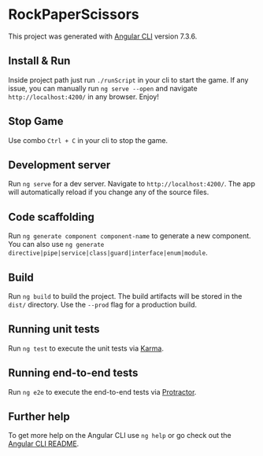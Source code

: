 # RockPaperScissors

This project was generated with [Angular CLI](https://github.com/angular/angular-cli) version 7.3.6.

## Install & Run

Inside project path just run `./runScript` in your cli to start the game. If any issue, you can manually run `ng serve --open` and navigate `http://localhost:4200/` in any browser. Enjoy!

## Stop Game

Use combo `Ctrl + C` in your cli to stop the game.

## Development server

Run `ng serve` for a dev server. Navigate to `http://localhost:4200/`. The app will automatically reload if you change any of the source files.

## Code scaffolding

Run `ng generate component component-name` to generate a new component. You can also use `ng generate directive|pipe|service|class|guard|interface|enum|module`.

## Build

Run `ng build` to build the project. The build artifacts will be stored in the `dist/` directory. Use the `--prod` flag for a production build.

## Running unit tests

Run `ng test` to execute the unit tests via [Karma](https://karma-runner.github.io).

## Running end-to-end tests

Run `ng e2e` to execute the end-to-end tests via [Protractor](http://www.protractortest.org/).

## Further help

To get more help on the Angular CLI use `ng help` or go check out the [Angular CLI README](https://github.com/angular/angular-cli/blob/master/README.md).
